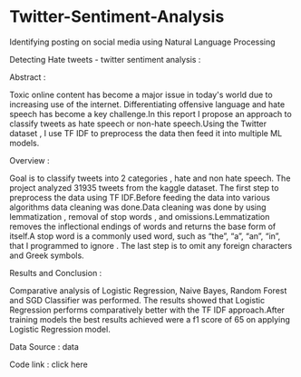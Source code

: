 # Twitter-Sentiment-Analysis
Identifying posting on social media using Natural Language Processing

Detecting Hate tweets - twitter sentiment analysis :

Abstract :

Toxic online content has become a major issue in today's world due to increasing use of the internet. Differentiating offensive language and hate speech has become a key challenge.In this report I propose an approach to classify tweets as hate speech or non-hate speech.Using the Twitter dataset , I  use TF IDF to preprocess the data then feed it into multiple ML models.

Overview :

Goal is to classify tweets into 2 categories , hate and non hate speech. The project analyzed 31935 tweets from the kaggle dataset. The first step to  preprocess the data using TF IDF.Before feeding the data into various algorithms data cleaning was done.Data cleaning was done by using lemmatization , removal of stop words , and omissions.Lemmatization removes the inflectional endings of words and returns the base form of itself.A stop word is a commonly used word, such as “the”, “a”, “an”, “in”, that I programmed to ignore . The last step is to omit any foreign characters and Greek symbols.

Results and Conclusion :

Comparative analysis of Logistic Regression, Naive Bayes, Random Forest and SGD  Classifier was performed. The results showed that Logistic Regression performs comparatively better with the TF IDF approach.After training models  the best results achieved were a f1 score of 65 on applying Logistic Regression model. 


Data Source : data

Code link : click here

